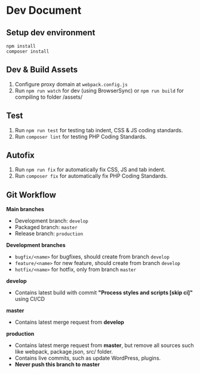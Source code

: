 # Dev Document

## Setup dev environment

```
npm install
composer install
```

## Dev & Build Assets

1. Configure proxy domain at `webpack.config.js`
2. Run `npm run watch` for dev (using BrowserSync) or `npm run build` for compiling to folder /assets/

## Test

1. Run `npm run test` for testing tab indent, CSS & JS coding standards.
2. Run `composer lint` for testing PHP Coding Standards.

## Autofix

1. Run `npm run fix` for automatically fix CSS, JS and tab indent.
2. Run `composer fix` for automatically fix PHP Coding Standards.

## Git Workflow

**Main branches**

- Development branch: `develop`
- Packaged branch: `master`
- Release branch: `production`

**Development branches**

- `bugfix/<name>` for bugfixes, should create from branch `develop`
- `feature/<name>` for new feature, should create from branch `develop`
- `hotfix/<name>` for hotfix, only from branch `master`

**develop**

- Contains latest build with commit **"Process styles and scripts [skip ci]"** using CI/CD

**master**

- Contains latest merge request from **develop**

**production**

- Contains latest merge request from **master**, but remove all sources such like webpack, package.json, src/ folder.
- Contains live commits, such as update WordPress, plugins.
- **Never push this branch to master**
